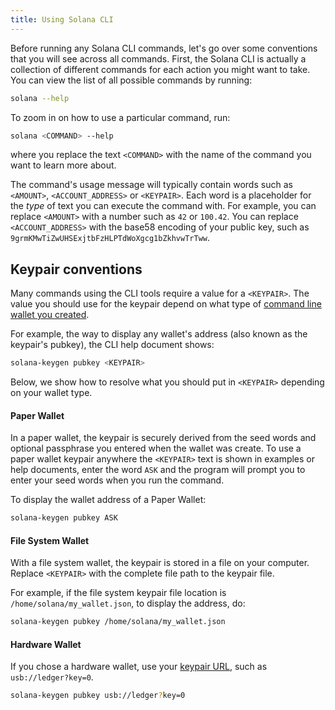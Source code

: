 ```yaml
---
title: Using Solana CLI
---
```


Before running any Solana CLI commands, let's go over some conventions that
you will see across all commands. First, the Solana CLI is actually a collection
of different commands for each action you might want to take. You can view the list
of all possible commands by running:

```bash
solana --help
```

To zoom in on how to use a particular command, run:

```bash
solana <COMMAND> --help
```

where you replace the text `<COMMAND>` with the name of the command you want
to learn more about.

The command's usage message will typically contain words such as `<AMOUNT>`,
`<ACCOUNT_ADDRESS>` or `<KEYPAIR>`. Each word is a placeholder for the _type_ of
text you can execute the command with. For example, you can replace `<AMOUNT>`
with a number such as `42` or `100.42`. You can replace `<ACCOUNT_ADDRESS>` with
the base58 encoding of your public key, such as
`9grmKMwTiZwUHSExjtbFzHLPTdWoXgcg1bZkhvwTrTww`.

## Keypair conventions

Many commands using the CLI tools require a value for a `<KEYPAIR>`. The value
you should use for the keypair depend on what type of
[command line wallet you created](../wallet-guide/cli.md).

For example, the way to display any wallet's address
(also known as the keypair's pubkey), the CLI help document shows:

```bash
solana-keygen pubkey <KEYPAIR>
```

Below, we show how to resolve what you should put in `<KEYPAIR>` depending
on your wallet type.

#### Paper Wallet

In a paper wallet, the keypair is securely derived from the seed words and
optional passphrase you entered when the wallet was create. To use a paper wallet
keypair anywhere the `<KEYPAIR>` text is shown in examples or help documents,
enter the word `ASK` and the program will prompt you to enter your seed words
when you run the command.

To display the wallet address of a Paper Wallet:

```bash
solana-keygen pubkey ASK
```

#### File System Wallet

With a file system wallet, the keypair is stored in a file on your computer.
Replace `<KEYPAIR>` with the complete file path to the keypair file.

For example, if the file system keypair file location is
`/home/solana/my_wallet.json`, to display the address, do:

```bash
solana-keygen pubkey /home/solana/my_wallet.json
```

#### Hardware Wallet

If you chose a hardware wallet, use your
[keypair URL](../wallet-guide/hardware-wallets.md#specify-a-hardware-wallet-key),
such as `usb://ledger?key=0`.

```bash
solana-keygen pubkey usb://ledger?key=0
```
